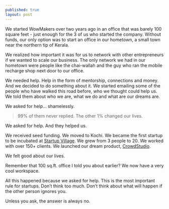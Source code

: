```yaml
---
published: true
layout: post
---
```


We started WowMakers over two years ago in an office that was barely 100 square feet - just enough for the 3 of us who started the company. Without funds, our only option was to start an office in our hometown, a small town near the northern tip of Kerala.

We realized how important it was for us to network with other entrepreneurs if we wanted to scale our business. The only network we had in our hometown were people like the chai-wallah and the guy who ran the mobile recharge shop next door to our office.

We needed help. Help in the form of mentorship, connections and money. And we decided to do something about it. We started emailing some of the people who have walked this road before, who we thought could help us. We told them about who we are, what we do and what are our dreams are.

We asked for help… shamelessly.

> 99% of them never replied. The other 1% changed our lives.

We asked for help. And they helped us.

We received seed funding. We moved to Kochi. We became the first startup to be incubated at [Startup Village](http://startupvillage.in/). We grew from 3 people to 20. We worked with over 150+ clients. We launched our dream product, [CrowdStudio](crowdstudio.in "Design crowdsourcing").

We felt good about our lives.

Remember that 100 sq.ft. office I told you about earlier? We now have a very cool workspace.

All this happened because we asked for help. This is the most important rule for startups. Don’t think too much. Don’t think about what will happen if the other person ignores you.

Unless you ask, the answer is always no.